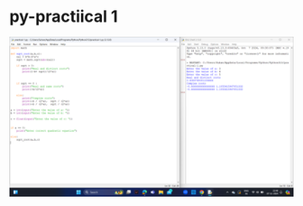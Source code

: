 # py-practiical 1 

![image alt](https://github.com/Suhanjuneja/py-practiical/blob/1a0e5ae47e27dbe7a911a2f673ce1b7767da7b33/Screenshot%20(152).png)
